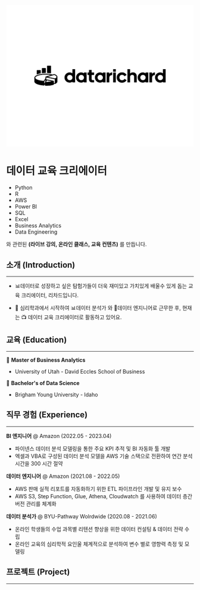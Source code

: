 ![datarichard](assets/img/datarichard.png)

# 데이터 교육 크리에이터

- Python
- R
- AWS
- Power BI
- SQL
- Excel
- Business Analytics
- Data Engineering

와 관련된 **(라이브 강의, 온라인 클래스, 교육 컨텐츠)** 를 만듭니다.


## 소개 (Introduction)
------

- 📊데이터로 성장하고 싶은 탐험가들이 더욱 재미있고 가치있게 배울수 있게 돕는 
교육 크리에이터, 리차드입니다.

- 📖 심리학과에서 시작하여 
📊데이터 분석가 와 🔧데이터 엔지니어로 근무한 후,
현재는 📺 데이터 교육 크리에이터로 활동하고 있어요.


## 교육 (Education)
------
🏫 **Master of Business Analytics**

- University of Utah - David Eccles School of Business

🏫 **Bachelor's of Data Science**
- Brigham Young University - Idaho

## 직무 경험 (Experience)
------

**BI 엔지니어** @ Amazon (2022.05 - 2023.04)

- 파이넨스 데이터 분석 모델링을 통한 주요 KPI 추적 및 BI 자동화 툴 개발
- 엑셀과 VBA로 구성된 데이터 분석 모델을 AWS 기술 스택으로 전환하여 연간 분석 시간을 300 시간 절약 

**데이터 엔지니어** @ Amazon (2021.08 - 2022.05)

- AWS 판매 실적 리포트를 자동화하기 위한 ETL 파이프라인 개발 및 유지 보수
- AWS S3, Step Function, Glue, Athena, Cloudwatch 를 사용하여 데이터 층간 버전 관리를 체계화

**데이터 분석가** @ BYU-Pathway Wolrdwide (2020.08 - 2021.06)

- 온라인 학생들의 수업 과목별 리텐션 향상을 위한 데이터 컨설팅 & 데이터 전략 수립
- 온라인 교육의 심리학적 요인울 체계적으로 분석하여 변수 별로 영향력 측정 및 모델링

## 프로젝트 (Project)
------

